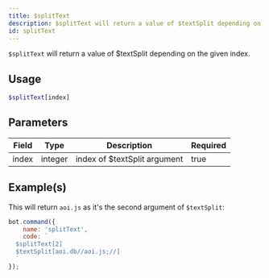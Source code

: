 ```yaml
---
title: $splitText
description: $splitText will return a value of $textSplit depending on the given index.
id: splitText
---
```


`$splitText` will return a value of $textSplit depending on the given index.

## Usage

```php
$splitText[index]
```

## Parameters

| Field | Type    | Description                  | Required |
|-------|---------|------------------------------|----------|
| index | integer | index of $textSplit argument | true     |

## Example(s)

This will return `aoi.js` as it's the second argument of `$textSplit`:

```javascript
bot.command({
    name: 'splitText',
    code: `
  $splitText[2]
  $textSplit[aoi.db//aoi.js;//]
  `
});
```